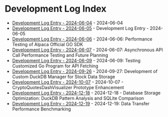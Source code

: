 # Development Log Index

- [Development Log Entry - 2024-06-04](2024-06-04.md) - 2024-06-04
- [Development Log Entry - 2024-06-05](2024-06-05.md) - Development Log Entry - 2024-06-05
- [Development Log Entry - 2024-06-06](2024-06-06.md) - 2024-06-06: Performance Testing of Alpaca Official GO SDK
- [Development Log Entry - 2024-06-07](2024-06-07.md) - 2024-06-07: Asynchronous API Call Performance Testing and Future Planning
- [Development Log Entry - 2024-06-09](2024-06-09.md) - 2024-06-09: Testing Customized Go Program for API Fetching
- [Development Log Entry - 2024-09-26](2024-09-26.md) - 2024-09-27: Development of Custom DuckDB Manager for Stock Data Storage
- [Development Log Entry - 2024-10-07](2024-10-07.md) - 2024-10-07 - CryptoQuotesDashVisualizer Prototype Enhancement
- [Development Log Entry - 2024-12-18](2024-12-18.md) - 2024-12-18 - Database Storage Optimization: DuckDB Pattern Analysis and SQLite Comparison
- [Development Log Entry - 2024-12-19](2024-12-19.md) - 2024-12-19: Data Transfer Performance Benchmarking

